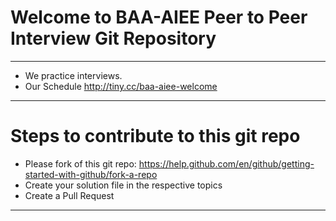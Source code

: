 # Welcome to BAA-AIEE Peer to Peer Interview Git Repository #
--------------------------------------------------
- We practice interviews.
- Our Schedule http://tiny.cc/baa-aiee-welcome
---------------------------------------------------
# Steps to contribute to this git repo
- Please fork of this git repo: https://help.github.com/en/github/getting-started-with-github/fork-a-repo
- Create your solution file in the respective topics
- Create a Pull Request
---------------------------------------------------
